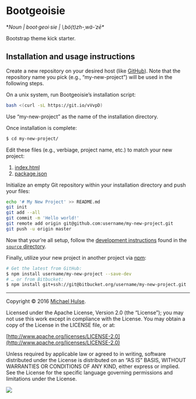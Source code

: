 # Bootgeoisie

**Noun | boot·geoi·sie | \ˌbö(t)zh-ˌwä-ˈzē\**

Bootstrap theme kick starter.

## Installation and usage instructions

Create a new repository on your desired host (like [GitHub](https://github.com/new)). Note that the repository name you pick (e.g., “my-new-project”) will be used in the following steps.

On a unix system, run Bootgeoisie’s installation script:

```bash
bash <(curl -sL https://git.io/vVvpD)
```
Use “my-new-project” as the name of the installation directory.

Once installation is complete:

```bash
$ cd my-new-project/
```

Edit these files (e.g., verbiage, project name, etc.) to match your new project:

1. [index.html](index.html)
1. [package.json](package.json)

Initialize an empty Git repository within your installation directory and push your files:

```bash
echo '# My New Project' >> README.md
git init
git add --all
git commit -m 'Hello world!'
git remote add origin git@github.com:username/my-new-project.git
git push -u origin master
```

Now that your’re all setup, follow the [development instructions](source/README.md) found in the [`source` directory](source).

Finally, utilize your new project in another project via [npm](https://www.npmjs.com/):

```bash
# Get the latest from GitHub:
$ npm install username/my-new-project --save-dev
# … or from Bitbucket:
$ npm install git+ssh://git@bitbucket.org/username/my-new-project.git
```

---

Copyright © 2016 [Michael Hulse](http://mky.io).

Licensed under the Apache License, Version 2.0 (the “License”); you may not use this work except in compliance with the License. You may obtain a copy of the License in the LICENSE file, or at:

[http://www.apache.org/licenses/LICENSE-2.0](http://www.apache.org/licenses/LICENSE-2.0)

Unless required by applicable law or agreed to in writing, software distributed under the License is distributed on an “AS IS” BASIS, WITHOUT WARRANTIES OR CONDITIONS OF ANY KIND, either express or implied. See the License for the specific language governing permissions and limitations under the License.

<img src="https://github.global.ssl.fastly.net/images/icons/emoji/octocat.png">

